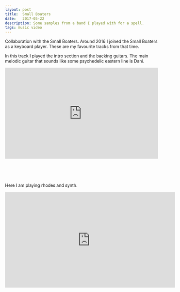 ```yaml
---
layout: post
title:  Small Boaters
date:   2017-05-22
description: Some samples from a band I played with for a spell.
tags: music video
---
```


Collaboration with the Small Boaters.
Around 2016 I joined the Small Boaters as a keyboard player.
These are my favourite tracks from that time.

In this track I played the intro section and the backing guitars. The main melodic guitar that sounds like some psychedelic eastern line is Dani.

<iframe width="100%" height="300" scrolling="no" frameborder="no" allow="autoplay" src="https://w.soundcloud.com/player/?url=https%3A//api.soundcloud.com/tracks/267504024&color=%23ff5500&auto_play=false&hide_related=false&show_comments=true&show_user=true&show_reposts=false&show_teaser=true&visual=true"></iframe>

<br><br><br>


Here I am playing rhodes and synth.

<iframe width="560" height="315" src="https://www.youtube.com/embed/e-H5ZNx_iVc" frameborder="0" allow="accelerometer; autoplay; encrypted-media; gyroscope; picture-in-picture" allowfullscreen></iframe>
